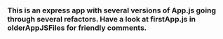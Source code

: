 ### This is an express app with several versions of App.js going through several refactors. Have a look at firstApp.js in olderAppJSFiles for friendly comments.
